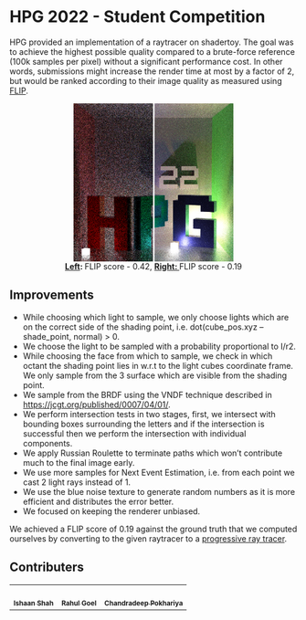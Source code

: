 # HPG 2022 - Student Competition
HPG provided an implementation of a raytracer on shadertoy.
The goal was to achieve the highest possible quality compared to a brute-force reference (100k samples per pixel) without a significant performance cost.
In other words, submissions might increase the render time at most by a factor of 2, but would be ranked according to their image quality as measured using [FLIP](https://github.com/NVlabs/flip).

<figure>
  <div style="display: flex; justify-content: center">
    <img
      src="./compare.png"
      alt="Comparison"
      style="width: 66%;"
    >
  </div>
  <figcaption style="text-align:center"><b><a href="https://www.shadertoy.com/view/ftXyD2">Left</a>: </b>FLIP score - 0.42, <b><a href="https://www.shadertoy.com/view/sl3yD2">Right: </a></b>FLIP score - 0.19</figcaption>
</figure>

## Improvements
- While choosing which light to sample, we only choose lights which are on the correct side of the shading point, i.e. dot(cube_pos.xyz – shade_point, normal) > 0.
- We choose the light to be sampled with a probability proportional to I/r2.
- While choosing the face from which to sample, we check in which octant the shading point lies in w.r.t to the light cubes coordinate frame. We only sample from the 3 surface which are visible from the shading point.
- We sample from the BRDF using the VNDF technique described in https://jcgt.org/published/0007/04/01/.
- We perform intersection tests in two stages, first, we intersect with bounding boxes surrounding the letters and if the intersection is successful then we perform the intersection with individual components.
- We apply Russian Roulette to terminate paths which won’t contribute much to the final image early.
- We use more samples for Next Event Estimation, i.e. from each point we cast 2 light rays instead of 1.
- We use the blue noise texture to generate random numbers as it is more efficient and distributes the error better.
- We focused on keeping the renderer unbiased.

We achieved a FLIP score of 0.19 against the ground truth that we computed ourselves by converting to the given raytracer to a [progressive ray tracer](https://www.shadertoy.com/view/7dtfz8).

## Contributers
<table>
  <tr>
    <td align="center"><a href="https://ishaanshah.github.io"><img src="https://avatars.githubusercontent.com/u/25200200?v=4&s=100" width="100px;" alt=""/><br /><sub><b>Ishaan Shah</b></sub></a></td>
    <td align="center"><a href="https://rahul-goel.github.io"><img src="https://avatars.githubusercontent.com/u/54021162?v=4&s=100" width="100px;" alt=""/><br /><sub><b>Rahul Goel</b></sub></a></td>
    <td align="center"><a href="https://coreqode.github.io"><img src="https://avatars.githubusercontent.com/u/18486587?v=4&s=100" width="100px;" alt=""/><br /><sub><b>Chandradeep Pokhariya</b></sub></a></td>
  </tr>
</table>
